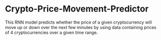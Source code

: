 # Crypto-Price-Movement-Predictor

This RNN model predicts whether the price of a given cryptocurrency will move up or down over the next few minutes by using data containing prices of 4 cryptocurrencies over a given time range.
